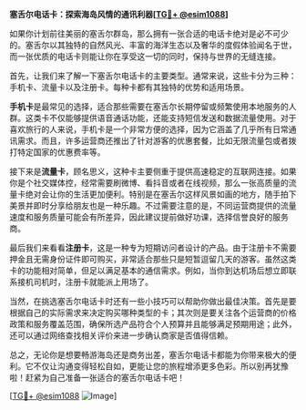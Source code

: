 **塞舌尔电话卡：探索海岛风情的通讯利器[[TG💪+ @esim1088](https://t.me/s/esim1088)]**

如果你计划前往美丽的塞舌尔群岛，那么拥有一张合适的电话卡绝对是必不可少的。塞舌尔以其独特的自然风光、丰富的海洋生态以及奢华的度假体验闻名于世，而一张优质的电话卡则能让你在享受这一切的同时，保持与世界的无缝连接。

首先，让我们来了解一下塞舌尔电话卡的主要类型。通常来说，这些卡分为三种：手机卡、流量卡以及注册卡。每种卡都有其独特的优势和适用场景。

**手机卡**是最常见的选择，适合那些需要在塞舌尔长期停留或频繁使用本地服务的人群。这类卡不仅能够提供语音通话功能，还能支持短信发送和数据流量使用。对于喜欢旅行的人来说，手机卡是一个非常方便的选择，因为它涵盖了几乎所有日常通讯需求。而且，许多运营商还推出了针对游客的优惠套餐，比如无限流量包或者拨打特定国家的优惠费率等。

接下来是**流量卡**，顾名思义，这种卡主要侧重于提供高速稳定的互联网连接。如果你是个社交媒体控，经常需要刷微博、看抖音或者在线视频，那么一张高质量的流量卡绝对会让你的生活更加便利。特别是在塞舌尔这样风景如画的地方，随手拍下美景并即时分享给朋友也是一种乐趣。不过需要注意的是，不同运营商提供的流量速度和服务质量可能会有所差异，因此建议提前做好功课，选择信誉良好的服务商。

最后我们来看看**注册卡**，这是一种专为短期访问者设计的产品。由于注册卡不需要押金且无需身份证件即可购买，非常适合那些只是短暂逗留几天的游客。虽然这类卡的功能相对简单，但足以满足基本的通信需求。例如，当你到达机场后想立即联系接机司机时，注册卡就能派上用场了。

当然，在挑选塞舌尔电话卡时还有一些小技巧可以帮助你做出最佳决策。首先是要根据自己的实际需求来决定购买哪种类型的卡；其次则是要关注各个运营商的价格政策和服务覆盖范围，确保所选产品符合个人预算并且能够满足预期用途；此外，还可以通过网络查找相关评价来进一步确认商家是否值得信赖。

总之，无论你是想要畅游海岛还是商务出差，塞舌尔电话卡都能为你带来极大的便利。它不仅让沟通变得轻松自如，更能让您的旅程增添更多色彩。所以别再犹豫啦！赶紧为自己准备一张适合的塞舌尔电话卡吧！

[[TG💪+ @esim1088](https://t.me/s/esim1088) ![Image](https://i.postimg.cc/4NQfJmqS/Snipaste-2025-05-13-00-14-12.png)]